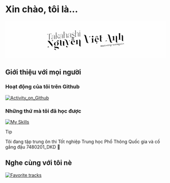 <!--https://repobeats.axiom.co/api/embed/b8a59d63070b4186fc1af22c77c5d784d2306be8.svg-->

# Xin chào, tôi là...

[![Introducing](https://raw.githubusercontent.com/TakahashiNguyen/TakahashiNguyen/output/greeting.gif)](#xin-chào-tôi-là)

## Giới thiệu với mọi người

### Hoạt động của tôi trên Github

[![Activity_on_Github](https://raw.githubusercontent.com/TakahashiNguyen/TakahashiNguyen/output/stats.svg)](#hoạt-động-của-tôi-trên-github)

### Những thứ mà tôi đã học được

[![My Skills](https://skillicons.dev/icons?i=github,githubactions,vscode,git,bash,linux,docker,cloudflare,py,tensorflow,vim,flutter,dart,nestjs,nodejs,androidstudio,mysql,sqlite&perline=9&theme=light)](#những-thứ-mà-tôi-đã-học-được)

> [!TIP]
> Tôi đang tập trung ôn thi Tốt nghiệp Trung học Phổ Thông Quốc gia và cố gắng đậu 7480201_DKD 🥰

## Nghe cùng với tôi nè

[![Favorite tracks](https://data-card-for-spotify.herokuapp.com/api/card?user_id=31qy6z7gz35jc5yccywp6eyumuxy&hide_title=true)](#nhạc-tôi-thích-nè)

<!---
  Tạm biệt Github README và takahashi.github.io trong 3 tháng nha!
  Tập trung thi Học Kì, Tốt Nghiệp THPT Quốc Gia và Đánh giá Năng lực đợt hai thôi.
-->
